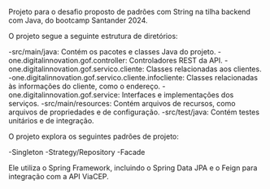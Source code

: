 Projeto para o desafio proposto de padrões com String na tilha backend com Java, do bootcamp Santander 2024.

O projeto segue a seguinte estrutura de diretórios:

-src/main/java: Contém os pacotes e classes Java do projeto.
  -one.digitalinnovation.gof.controller: Controladores REST da API.
  -one.digitalinnovation.gof.servico.cliente: Classes relacionadas aos clientes.
  -one.digitalinnovation.gof.servico.cliente.infocliente: Classes relacionadas às informações do cliente, como o endereço.
  -one.digitalinnovation.gof.service: Interfaces e implementações dos serviços.
-src/main/resources: Contém arquivos de recursos, como arquivos de propriedades e de configuração.
-src/test/java: Contém testes unitários e de integração.

O projeto explora os seguintes padrões de projeto:

-Singleton
-Strategy/Repository
-Facade

Ele utiliza o Spring Framework, incluindo o Spring Data JPA e o Feign para integração com a API ViaCEP.
